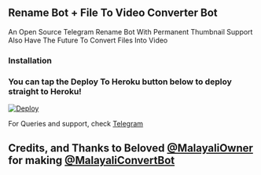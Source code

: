 ## Rename Bot + File To Video Converter Bot 

An Open Source Telegram Rename Bot With Permanent Thumbnail Support Also Have The Future To Convert Files Into Video 


### Installation


### You can tap the Deploy To Heroku button below to deploy straight to Heroku!
[![Deploy](https://www.herokucdn.com/deploy/button.svg)](https://heroku.com/deploy?template=https://github.com/MalayaliOwner/Converter&Renamer-Bot)

For Queries and support, check [Telegram ](https://telegram.dog/Mai_bOTs)

## Credits, and Thanks to Beloved [@MalayaliOwner](https://t.me/Malayaliowner) for making [@MalayaliConvertBot](https://t.me/MalayaliConvertBot)



